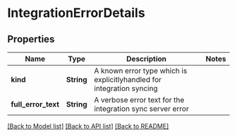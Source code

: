 # IntegrationErrorDetails

## Properties

Name | Type | Description | Notes
------------ | ------------- | ------------- | -------------
**kind** | **String** | A known error type which is explicitlyhandled for integration syncing | 
**full_error_text** | **String** | A verbose error text for the integration sync server error | 

[[Back to Model list]](../README.md#documentation-for-models) [[Back to API list]](../README.md#documentation-for-api-endpoints) [[Back to README]](../README.md)


